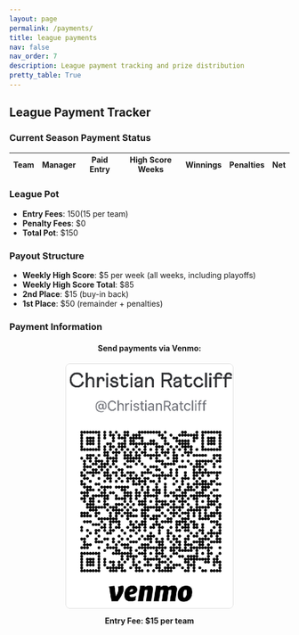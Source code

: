 ```yaml
---
layout: page
permalink: /payments/
title: league payments
nav: false
nav_order: 7
description: League payment tracking and prize distribution
pretty_table: True
---
```


## League Payment Tracker


### Current Season Payment Status

<table
data-click-to-select="true"
data-search="false"
data-toggle="table"
data-url="{{ "/assets/json/payments/current_season.json" }}">
<thead>
<tr>
<th data-field="team" data-halign="left" data-align="left" data-sortable="true">Team</th>
<th data-field="manager" data-halign="left" data-align="left" data-sortable="true">Manager</th>
<th data-field="paid" data-halign="center" data-align="center" data-sortable="true">Paid Entry</th>
<th data-field="high_scoring_weeks" data-halign="center" data-align="center" data-sortable="true">High Score Weeks</th>
<th data-field="winnings" data-halign="center" data-align="center" data-sortable="true">Winnings</th>
<th data-field="penalties" data-halign="center" data-align="center" data-sortable="true">Penalties</th>
<th data-field="net" data-halign="center" data-align="center" data-sortable="true">Net</th>
</tr>
</thead>
</table>


### League Pot

- **Entry Fees**: $150 ($15 per team)
- **Penalty Fees**: $0
- **Total Pot**: $150


### Payout Structure

- **Weekly High Score**: $5 per week (all weeks, including playoffs)
- **Weekly High Score Total**: $85
- **2nd Place**: $15 (buy-in back)
- **1st Place**: $50 (remainder + penalties)


### Payment Information

<div style='text-align: center; margin: 20px 0;'>
    <h4>Send payments via Venmo:</h4>
    <img src='/assets/img/Venmo.png' alt='Venmo QR Code' style='max-width: 300px; border: 1px solid #ddd; border-radius: 8px;'>
    <p style='margin-top: 10px;'><strong>Entry Fee: $15 per team</strong></p>
</div>

